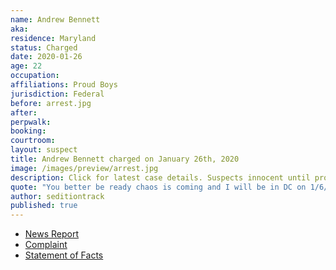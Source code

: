 ```yaml
---
name: Andrew Bennett
aka:
residence: Maryland
status: Charged
date: 2020-01-26
age: 22
occupation:
affiliations: Proud Boys
jurisdiction: Federal
before: arrest.jpg
after:
perpwalk:
booking:
courtroom:
layout: suspect
title: Andrew Bennett charged on January 26th, 2020
image: /images/preview/arrest.jpg
description: Click for latest case details. Suspects innocent until proven guilty.
quote: "You better be ready chaos is coming and I will be in DC on 1/6/2021 fighting for my freedom!"
author: seditiontrack
published: true
---
```


- [News Report](https://baltimore.cbslocal.com/2021/01/26/andrew-ryan-bennet-columbia-maryland-man-linked-us-capitol-riots/)
- [Complaint](https://www.justice.gov/file/1360786/download)
- [Statement of Facts](https://www.justice.gov/file/1360786/download)
